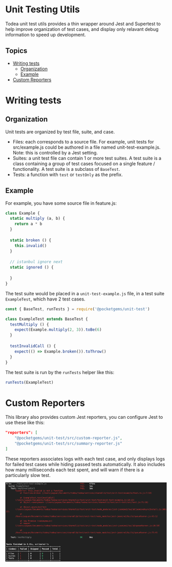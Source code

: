 # Unit Testing Utils <!-- omit in toc -->
Todea unit test utils provides a thin wrapper around Jest and Supertest to help
improve organization of test cases, and display only relavant debug information
to speed up development.

## Topics <!-- omit in toc -->
- [Writing tests](#writing-tests)
  - [Organization](#organization)
  - [Example](#example)
- [Custom Reporters](#custom-reporters)

# Writing tests
## Organization
Unit tests are organized by test file, suite, and case.

- Files: each corresponds to a source file. For example, unit tests for
  src/example.js could be authored in a file named unit-test-example.js. Note: this is controlled by a Jest setting.
- Suites: a unit test file can contain 1 or more test suites. A test suite is a
  class containing a group of test cases focused on a single feature /
  functionality. A test suite is a subclass of `BaseTest`.
- Tests: a function with `test` or `testOnly` as the prefix.

## Example
For example, you have some source file in feature.js:
```javascript <!-- embed:./example/feature.js:scope:Example -->
class Example {
  static multiply (a, b) {
    return a * b
  }

  static broken () {
    this.invalid()
  }

  // istanbul ignore next
  static ignored () {

  }
}
```

The test suite would be placed in a `unit-test-example.js` file, in a test suite `ExampleTest`, which have 2 test cases.
```js
const { BaseTest, runTests } = require('@pocketgems/unit-test')
```

```javascript <!-- embed:./test/unit-test-example.js:scope:ExampleTest -->
class ExampleTest extends BaseTest {
  testMultiply () {
    expect(Example.multiply(2, 3)).toBe(6)
  }

  testInvalidCall () {
    expect(() => Example.broken()).toThrow()
  }
}
```

The test suite is run by the `runTests` helper like this:
```js
runTests(ExampleTest)
```

# Custom Reporters
This library also provides custom Jest reporters, you can configure Jest to use these like this:
```json
"reporters": [
    "@pocketgems/unit-test/src/custom-reporter.js",
    "@pocketgems/unit-test/src/summary-reporter.js"
]
```

These reporters associates logs with each test case, and only displays logs for failed test cases while hiding passed tests automatically. It also includes how many milliseconds each test spent, and will warn if there is a particularly slow test.

![](./docs/failure.png)
